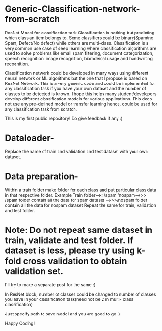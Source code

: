 # Generic-Classification-network-from-scratch
ResNet Model for classification task
Classification is nothing but predicting which class an item belongs to. Some classifiers could be binary(Spam/no Spam, Defect/No defect) while others are multi-class. Classification is a very common use case of deep learning where classification algorithms are used to solve problems like email spam filtering, document categorization, speech recognition, image recognition, biomdeical usage and handwriting recognition.

Classification network could be developed in many ways using different neural network or ML algorithms but the one that I propose is based on ResNet Network. This is a very generic code and could be implemented for any classification task if you have your own dataset and the number of classes to be detected is known. I hope this helps many student/developers develop different classification models for various applications. This does not use any pre-defined model or transfer learning hence, could be used for any classification task from scratch.




This is my first public repository!
Do give feedback if any :)





# Dataloader-
Replace the name of train and validation and test dataset with your own dataset.

# Data preparation-
Within a train folder make folder for each class and put particular class data in that respective folder.
Example
Train folder-->>/spam /nospam-->>> /spam folder contain all the data for spam dataset -->>>/nospam folder contain all the data for nospam dataset
Repeat the same for train, validation and test folder.
# Note: Do not repeat same dataset in train, validate and test folder. If dataset is less, please try using k-fold cross validation to obtain validation set.
I'll try to make a separate post for the same :)

In ResNet block, number of classes could be changed to number of classes you have in your classification task(need not be 2 in multi- class classification)

Just specify path to save model and you are good to go :)

Happy Coding!
